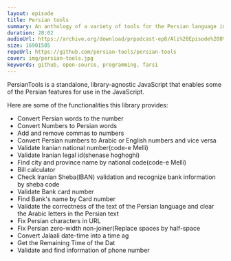 ```yaml
---
layout: episode
title: Persian tools
summary: An anthology of a variety of tools for the Persian language in javascript
duration: 28:02
audioUrl: https://archive.org/download/prpodcast-ep8/Ali%20Episode%208%20-%20final.mp3
size: 16901505
repoUrl: https://github.com/persian-tools/persian-tools
cover: img/persian-tools.jpg
keywords: github, open-source, programming, farsi
---
```


<p>
PersianTools is a standalone, library-agnostic JavaScript that enables some of the Persian features for use in the JavaScript.
</p>

<p>
Here are some of the functionalities this library provides:
<ul>
<li>Convert Persian words to the number</li>
<li>Convert Numbers to Persian words</li>
<li>Add and remove commas to numbers</li>
<li>Convert Persian numbers to Arabic or English numbers and vice versa</li>
<li>Validate Iranian national number(code-e Melli)</li>
<li>Validate Iranian legal id(shenase hoghoghi)</li>
<li>Find city and province name by national code(code-e Melli)</li>
<li>Bill calculator</li>
<li>Check Iranian Sheba(IBAN) validation and recognize bank information by sheba code</li>
<li>Validate Bank card number</li>
<li>Find Bank's name by Card number</li>
<li>Validate the correctness of the text of the Persian language and clear the Arabic letters in the Persian text</li>
<li>Fix Persian characters in URL</li>
<li>Fix Persian zero-width non-joiner(Replace spaces by half-space</li>
<li>Convert Jalaali date-time into a time ag</li>
<li>Get the Remaining Time of the Dat</li>
<li>Validate and find information of phone number</li>
</ul>
</p>
